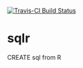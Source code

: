 [![Travis-CI Build Status](https://travis-ci.org/nbenn/sqlr.svg?branch=master)](https://travis-ci.org/nbenn/sqlr)
# sqlr
CREATE sql from R
